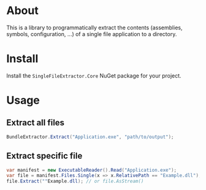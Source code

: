 # About
This is a library to programmatically extract the contents (assemblies, symbols, configuration, ...) of a single file application to a directory.

# Install
Install the `SingleFileExtractor.Core` NuGet package for your project.

# Usage

## Extract all files

```csharp
BundleExtractor.Extract("Application.exe", "path/to/output");
```

## Extract specific file

```csharp
var manifest = new ExecutableReader().Read("Application.exe");
var file = manifest.Files.Single(x => x.RelativePath == "Example.dll");
file.Extract(""Example.dll); // or file.AsStream()
```